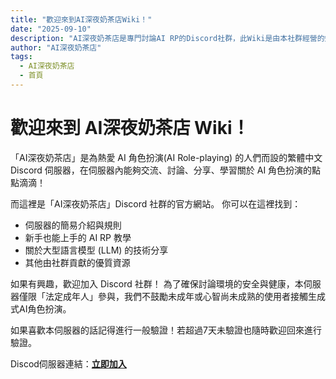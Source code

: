 ```yaml
---
title: "歡迎來到AI深夜奶茶店Wiki！"
date: "2025-09-10"
description: "AI深夜奶茶店是專門討論AI RP的Discord社群，此Wiki是由本社群經營的知識庫。"
author: "AI深夜奶茶店"
tags:
  - AI深夜奶茶店
  - 首頁
---
```


# 歡迎來到 AI深夜奶茶店 Wiki！

「AI深夜奶茶店」是為熱愛 AI 角色扮演(AI Role-playing) 的人們而設的繁體中文 Discord 伺服器，在伺服器內能夠交流、討論、分享、學習關於 AI 角色扮演的點點滴滴！

而這裡是「AI深夜奶茶店」Discord 社群的官方網站。
你可以在這裡找到：

- 伺服器的簡易介紹與規則
- 新手也能上手的 AI RP 教學
- 關於大型語言模型 (LLM) 的技術分享
- 其他由社群貢獻的優質資源 

如果有興趣，歡迎加入 Discord 社群！
為了確保討論環境的安全與健康，本伺服器僅限「法定成年人」參與，我們不鼓勵未成年或心智尚未成熟的使用者接觸生成式AI角色扮演。

如果喜歡本伺服器的話記得進行一般驗證！若超過7天未驗證也隨時歡迎回來進行驗證。

Discod伺服器連結：[**立即加入**](https://discord.gg/9BeQfJuhgj)
